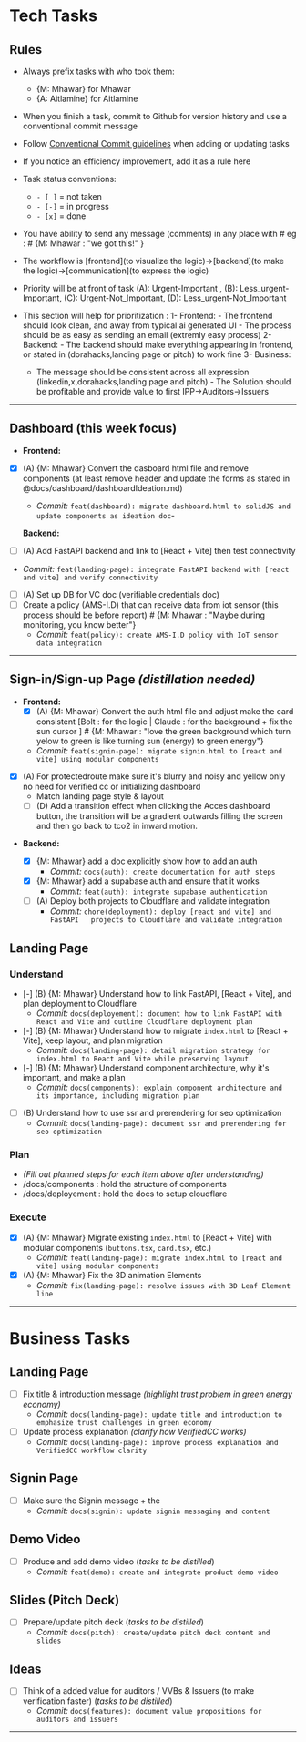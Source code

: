 # Tech Tasks

## Rules

- Always prefix tasks with who took them:
  - {M: Mhawar} for Mhawar
  - {A: Aitlamine} for Aitlamine
- When you finish a task, commit to Github for version history and use a conventional commit message
- Follow [Conventional Commit guidelines](https://www.conventionalcommits.org/en/v1.0.0/) when adding or updating tasks
- If you notice an efficiency improvement, add it as a rule here
- Task status conventions:
  - `- [ ]` = not taken
  - `- [-]` = in progress
  - `- [x]` = done
- You have ability to send any message (comments) in any place with # eg : # {M: Mhawar : "we got this!" }
- The workflow is [frontend](to visualize the logic)->[backend](to make the logic)->[communication](to express the logic)
- Priority will be at front of task (A): Urgent-Important , (B): Less_urgent-Important, (C): Urgent-Not_Important, (D): Less_urgent-Not_Important

- This section will help for prioritization :
  1- Frontend: - The frontend should look clean, and away from typical ai generated UI - The process should be as easy as sending an email (extremly easy process)
  2- Backend: - The backend should make everything appearing in frontend, or stated in (dorahacks,landing page or pitch) to work fine
  3- Business:
  - The message should be consistent across all expression (linkedin,x,dorahacks,landing page and pitch) - The Solution should be profitable and provide value to first IPP->Auditors->Issuers

---

## Dashboard (this week focus)

- **Frontend:**
- [x] (A) {M: Mhawar} Convert the dasboard html file and remove components (at least remove header and update the forms as stated in @docs/dashboard/dashboardIdeation.md)

  - _Commit:_ `feat(dashboard): migrate dashboard.html to solidJS and update components as ideation doc`-

  **Backend:**

- [ ] (A) Add FastAPI backend and link to [React + Vite] then test connectivity
- _Commit:_ `feat(landing-page): integrate FastAPI backend with [react and vite] and verify connectivity`
- [ ] (A) Set up DB for VC doc (verifiable credentials doc)
- [ ] Create a policy (AMS-I.D) that can receive data from iot sensor (this process should be before report) # {M: Mhawar : "Maybe during monitoring, you know better"}
  - _Commit:_ `feat(policy): create AMS-I.D policy with IoT sensor data integration`

---

## Sign-in/Sign-up Page _(distillation needed)_

- **Frontend:**
  - [x] (A) {M: Mhawar} Convert the auth html file and adjust make the card consistent [Bolt : for the logic | Claude : for the background + fix the sun cursor ] # {M: Mhawar : "love the green background which turn yelow to green is like turning sun (energy) to green energy"}
  - _Commit:_ `feat(signin-page): migrate signin.html to [react and vite] using modular components`
- [x] (A) For protectedroute make sure it's blurry and noisy and yellow only no need for verified cc or initializing dashboard
  - Match landing page style & layout
  - [ ] (D) Add a transition effect when clicking the Acces dashboard button, the transition will be a gradient outwards filling the screen and then go back to tco2 in inward motion.
- **Backend:**

  - [x] {M: Mhawar} add a doc explicitly show how to add an auth
    - _Commit:_ `docs(auth): create documentation for auth steps`
  - [x] {M: Mhawar} add a supabase auth and ensure that it works
    - _Commit:_ `feat(auth): integrate supabase authentication`
  - [ ] (A) Deploy both projects to Cloudflare and validate integration
    - _Commit:_ `chore(deployment): deploy [react and vite] and FastAPI   projects to Cloudflare and validate integration`

## Landing Page

### Understand

- [-] (B) {M: Mhawar} Understand how to link FastAPI, [React + Vite], and plan deployment to Cloudflare
  - _Commit:_ `docs(deployement): document how to link FastAPI with React and Vite and outline Cloudflare deployment plan`
- [-] (B) {M: Mhawar} Understand how to migrate `index.html` to [React + Vite], keep layout, and plan migration
  - _Commit:_ `docs(landing-page): detail migration strategy for index.html to React and Vite while preserving layout`
- [-] (B) {M: Mhawar} Understand component architecture, why it's important, and make a plan
  - _Commit:_ `docs(components): explain component architecture and its importance, including migration plan`
- [ ] (B) Understand how to use ssr and prerendering for seo optimization
  - _Commit:_ `docs(landing-page): document ssr and prerendering for seo optimization`

### Plan

- _(Fill out planned steps for each item above after understanding)_
- /docs/components : hold the structure of components
- /docs/deployement : hold the docs to setup cloudflare

### Execute

- [x] (A) {M: Mhawar} Migrate existing `index.html` to [React + Vite] with modular components (`buttons.tsx`, `card.tsx`, etc.)
  - _Commit:_ `feat(landing-page): migrate index.html to [react and vite] using modular components`
- [x] (A) {M: Mhawar} Fix the 3D animation Elements
  - _Commit:_ `fix(landing-page): resolve issues with 3D Leaf Element line`

---

# Business Tasks

## Landing Page

- [ ] Fix title & introduction message _(highlight trust problem in green energy economy)_
  - _Commit:_ `docs(landing-page): update title and introduction to emphasize trust challenges in green economy`
- [ ] Update process explanation _(clarify how VerifiedCC works)_
  - _Commit:_ `docs(landing-page): improve process explanation and VerifiedCC workflow clarity`

## Signin Page

- [ ] Make sure the Signin message + the
  - _Commit:_ `docs(signin): update signin messaging and content`

## Demo Video

- [ ] Produce and add demo video (_tasks to be distilled_)
  - _Commit:_ `feat(demo): create and integrate product demo video`

## Slides (Pitch Deck)

- [ ] Prepare/update pitch deck (_tasks to be distilled_)
  - _Commit:_ `docs(pitch): create/update pitch deck content and slides`

## Ideas

- [ ] Think of a added value for auditors / VVBs & Issuers (to make verification faster) (_tasks to be distilled_)
  - _Commit:_ `docs(features): document value propositions for auditors and issuers`

---
